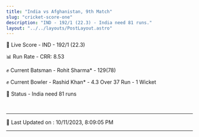 ```yaml
---
title: "India vs Afghanistan, 9th Match"
slug: "cricket-score-one"
description: "IND - 192/1 (22.3) - India need 81 runs."
layout: "../../layouts/PostLayout.astro"
---
```


🔴 Live Score - IND - 192/1 (22.3)  

📊 Run Rate - CRR: 8.53  

✊ Current Batsman - Rohit Sharma* - 129(78)  

✊ Current Bowler - Rashid Khan* - 4.3 Over 37 Run - 1 Wicket  

📑 Status - India need 81 runs

<br />

***

📝 Last Updated on : 10/11/2023, 8:09:05 PM

***

